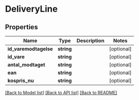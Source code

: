 # DeliveryLine

## Properties
Name | Type | Description | Notes
------------ | ------------- | ------------- | -------------
**id_varemodtagelse** | **string** |  | [optional] 
**id_vare** | **string** |  | [optional] 
**antal_modtaget** | **string** |  | [optional] 
**ean** | **string** |  | [optional] 
**kospris_nu** | **string** |  | [optional] 

[[Back to Model list]](../README.md#documentation-for-models) [[Back to API list]](../README.md#documentation-for-api-endpoints) [[Back to README]](../README.md)


